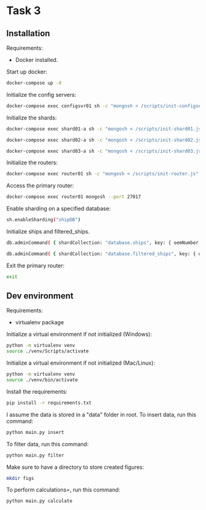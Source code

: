 # Task 3

## Installation

Requirements:

- Docker installed.

Start up docker:

```bash
docker-compose up -d
```

Initialize the config servers:

```bash
docker-compose exec configsvr01 sh -c "mongosh < /scripts/init-configserver.js"
```

Initialize the shards:

```bash
docker-compose exec shard01-a sh -c "mongosh < /scripts/init-shard01.js"
```

```bash
docker-compose exec shard02-a sh -c "mongosh < /scripts/init-shard02.js"
```

```bash
docker-compose exec shard03-a sh -c "mongosh < /scripts/init-shard03.js"
```

Initialize the routers:

```bash
docker-compose exec router01 sh -c "mongosh < /scripts/init-router.js"
```

Access the primary router:

```bash
docker-compose exec router01 mongosh --port 27017
```

Enable sharding on a specified database:

```bash
sh.enableSharding("shipDB")
```

Initialize ships and filtered_ships.

```bash
db.adminCommand( { shardCollection: "database.ships", key: { oemNumber: "hashed", zipCode: 1, supplierId: 1 } } )
```

```bash
db.adminCommand( { shardCollection: "database.filtered_ships", key: { oemNumber: "hashed", zipCode: 1, supplierId: 1 } } )
```

Exit the primary router:

```bash
exit
```

## Dev environment

Requirements:

- virtualenv package

Initialize a virtual environment if not initialized (Windows):

```bash
python -m virtualenv venv
source ./venv/Scripts/activate
```

Initialize a virtual environment if not initialized (Mac/Linux):

```bash
python -m virtualenv venv
source ./venv/bin/activate
```

Install the requirements:

```bash
pip install -r requirements.txt
```

I assume the data is stored in a "data" folder in root. To insert data, run this command:

```bash
python main.py insert
```

To filter data, run this command:

```bash
python main.py filter
```

Make sure to have a directory to store created figures:

```bash
mkdir figs
```

To perform calculations=, run this command:

```bash
python main.py calculate
```
